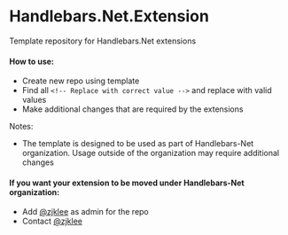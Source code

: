 # Handlebars.Net.Extension

Template repository for Handlebars.Net extensions

#### How to use:
- Create new repo using template
- Find all `<!-- Replace with correct value -->` and replace with valid values
- Make additional changes that are required by the extensions

Notes:
- The template is designed to be used as part of Handlebars-Net organization.
Usage outside of the organization may require additional changes

#### If you want your extension to be moved under Handlebars-Net organization:
- Add [@zjklee](https://github.com/zjklee) as admin for the repo
- Contact [@zjklee](https://github.com/zjklee)
